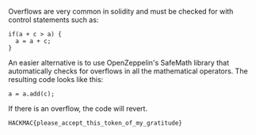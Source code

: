 Overflows are very common in solidity and must be checked for with control statements such as:
```
if(a + c > a) {
  a = a + c;
}
```

An easier alternative is to use OpenZeppelin's SafeMath library that automatically checks for overflows in all the mathematical operators. The resulting code looks like this:
```
a = a.add(c);
``` 
If there is an overflow, the code will revert.

```
HACKMAC{please_accept_this_token_of_my_gratitude}
```
